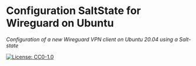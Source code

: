 
# Configuration SaltState for Wireguard on Ubuntu

_Configuration of a new Wireguard VPN client on Ubuntu 20.04 using a Salt-state_


[![License: CC0-1.0](https://licensebuttons.net/l/zero/1.0/80x15.png)](http://creativecommons.org/publicdomain/zero/1.0/)


